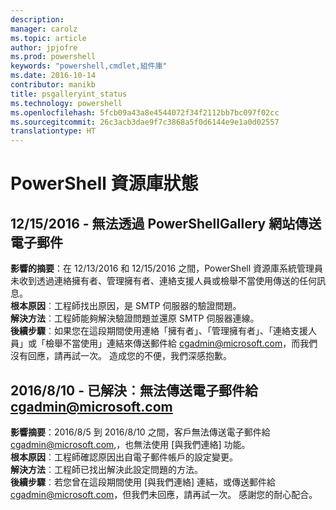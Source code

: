 ```yaml
---
description: 
manager: carolz
ms.topic: article
author: jpjofre
ms.prod: powershell
keywords: "powershell,cmdlet,組件庫"
ms.date: 2016-10-14
contributor: manikb
title: psgalleryint_status
ms.technology: powershell
ms.openlocfilehash: 5fcb09a43a8e4544072f34f2112bb7bc097f02cc
ms.sourcegitcommit: 26c3acb3dae9f7c3868a5f0d6144e9e1a0d02557
translationtype: HT
---
```

<a name="powershell-gallery-status"></a>PowerShell 資源庫狀態
=========================

## <a name="12152016---unable-to-send-emails-via-powershellgallery-website"></a>12/15/2016 - 無法透過 PowerShellGallery 網站傳送電子郵件

__影響的摘要__：在 12/13/2016 和 12/15/2016 之間，PowerShell 資源庫系統管理員未收到透過連絡擁有者、管理擁有者、連絡支援人員或檢舉不當使用傳送的任何訊息。  
__根本原因__︰工程師找出原因，是 SMTP 伺服器的驗證問題。  
__解決方法__︰工程師能夠解決驗證問題並還原 SMTP 伺服器連線。  
__後續步驟__︰如果您在這段期間使用連絡「擁有者」、「管理擁有者」、「連絡支援人員」或「檢舉不當使用」連結來傳送郵件給 cgadmin@microsoft.com，而我們沒有回應，請再試一次。 造成您的不便，我們深感抱歉。   


## <a name="8102016---resolved-unable-to-send-emails-to-cgadminmicrosoftcom"></a>2016/8/10 - 已解決︰無法傳送電子郵件給 cgadmin@microsoft.com
__影響摘要__：2016/8/5 到 2016/8/10 之間，客戶無法傳送電子郵件給 cgadmin@microsoft.com,，也無法使用 [與我們連絡] 功能。  
__根本原因__︰工程師確認原因出自電子郵件帳戶的設定變更。  
__解決方法__︰工程師已找出解決此設定問題的方法。  
__後續步驟__︰若您曾在這段期間使用 [與我們連絡] 連結，或傳送郵件給 cgadmin@microsoft.com，但我們未回應，請再試一次。 感謝您的耐心配合。


